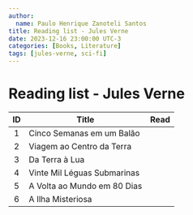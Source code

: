 ```yaml
---
author:
  name: Paulo Henrique Zanoteli Santos
title: Reading list - Jules Verne
date: 2023-12-16 23:00:00 UTC-3
categories: [Books, Literature]
tags: [jules-verne, sci-fi]
---
```


# Reading list - Jules Verne

| ID  | Title                       | Read |
|:---:| --------------------------- |:----:|
| 1   | Cinco Semanas em um Balão   |      |
| 2   | Viagem ao Centro da Terra   |      |
| 3   | Da Terra à Lua              |      |
| 4   | Vinte Mil Léguas Submarinas |      |
| 5   | A Volta ao Mundo em 80 Dias |      |
| 6   | A Ilha Misteriosa           |      |
